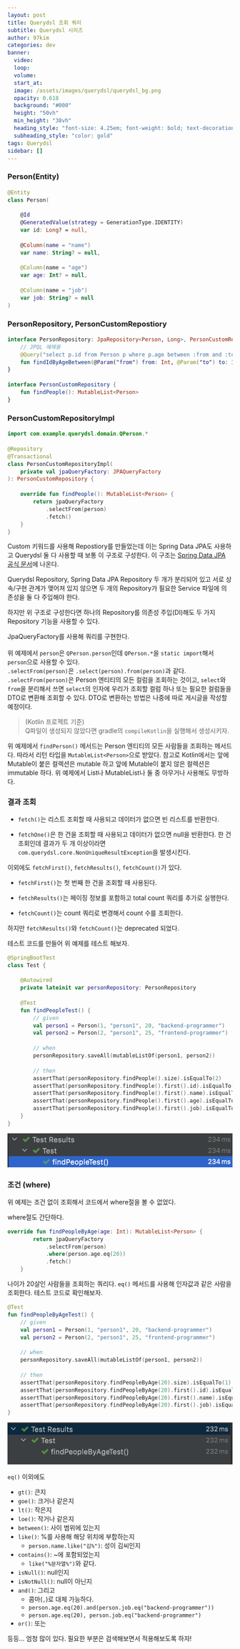 ```yaml
---
layout: post
title: Querydsl 조회 쿼리
subtitle: Querydsl 시리즈
author: 97kim
categories: dev
banner:
  video:
  loop:
  volume:
  start_at:
  image: /assets/images/querydsl/querydsl_bg.png
  opacity: 0.618
  background: "#000"
  height: "50vh"
  min_height: "38vh"
  heading_style: "font-size: 4.25em; font-weight: bold; text-decoration: underline"
  subheading_style: "color: gold"
tags: Querydsl
sidebar: []
---
```


### Person(Entity)
``` kotlin
@Entity
class Person(

    @Id
    @GeneratedValue(strategy = GenerationType.IDENTITY)
    var id: Long? = null,

    @Column(name = "name")
    var name: String? = null,

    @Column(name = "age")
    var age: Int? = null,

    @Column(name = "job")
    var job: String? = null
)
```

### PersonRepository, PersonCustomRepostiory
``` kotlin
interface PersonRepository: JpaRepository<Person, Long>, PersonCustomRepository {
    // JPQL 예제용
    @Query("select p.id from Person p where p.age between :from and :to")
    fun findIdByAgeBetween(@Param("from") from: Int, @Param("to") to: Int)
}

interface PersonCustomRepository {
    fun findPeople(): MutableList<Person>
}
```

### PersonCustomRepositoryImpl
``` kotlin
import com.example.querydsl.domain.QPerson.*

@Repository
@Transactional
class PersonCustomRepositoryImpl(
    private val jpaQueryFactory: JPAQueryFactory
): PersonCustomRepository {

    override fun findPeople(): MutableList<Person> {
        return jpaQueryFactory
            .selectFrom(person)
            .fetch()
    }
}
```

Custom 키워드를 사용해 Repostiory를 만들었는데 이는 Spring Data JPA도 사용하고 Querydsl 둘 다 사용할 때 보통 이 구조로 구성한다. 이 구조는 
[Spring Data JPA 공식 문서](https://docs.spring.io/spring-data/jpa/docs/2.1.3.RELEASE/reference/html/#repositories.custom-implementations)에 나온다.

Querydsl Repository, Spring Data JPA Repository 두 개가 분리되어 있고 서로 상속/구현 관계가 맺어져 있지 않으면 두 개의 Repository가 필요한 Service 파일에 의존성을 둘 다 주입해야 한다.

하지만 위 구조로 구성한다면 하나의 Repository를 의존성 주입(DI)해도 두 가지 Repository 기능을 사용할 수 있다.

JpaQueryFactory를 사용해 쿼리를 구현한다. <br> <br>
위 예제에서 `person`은 `QPerson.person`인데 `QPerson.*`을 `static import`해서 `person`으로 사용할 수 있다. <br>
`.selectFrom(person)`은 `.select(person).from(person)`과 같다. <br>
`.selectFrom(person)`은 Person 엔티티의 모든 컬럼을 조회하는 것이고, `select`와 `from`을 분리해서 쓰면 `select`의 인자에 우리가 조회할 컬럼 하나 또는 필요한 컬럼들을 DTO로 변환해 조회할 수 있다. DTO로 변환하는 방법은 나중에 따로 게시글을 작성할 예정이다.

> (Kotlin 프로젝트 기준) <br>
Q파일이 생성되지 않았다면 gradle의 `compileKotlin`을 실행해서 생성시키자.

위 예제에서 `findPerson()` 메서드는 Person 엔티티의 모든 사람들을 조회하는 메서드다.
따라서 리턴 타입을 `MutableList<Person>`으로 받았다. 참고로 Kotlin에서는 앞에 Mutable이 붙은 컬렉션은 mutable 하고 앞에 Mutable이 붙지 않은 컬렉션은 immutable 하다. 위 예제에서 List나 MutableList나 둘 중 아무거나 사용해도 무방하다.

### 결과 조회
* `fetch()`는 리스트 조회할 때 사용되고 데이터가 없으면 빈 리스트를 반환한다.

* `fetchOne()`은 한 건을 조회할 때 사용되고 데이터가 없으면 null을 반환한다. 한 건 조회인데 결과가 두 개 이상이라면 `com.querydsl.core.NonUniqueResultException`을 발생시킨다.

이외에도 `fetchFirst()`, `fetchResults()`, `fetchCount()`가 있다.

* `fetchFirst()`는 첫 번째 한 건을 조회할 때 사용된다.

* `fetchResults()`는 페이징 정보를 포함하고 total count 쿼리를 추가로 실행한다.

* `fetchCount()`는 count 쿼리로 변경해서 count 수를 조회한다.

하지만 `fetchResults()`와 `fetchCount()`는 deprecated 되었다.

테스트 코드를 만들어 위 예제를 테스트 해보자.

``` kotlin
@SpringBootTest
class Test {

    @Autowired
    private lateinit var personRepository: PersonRepository

    @Test
    fun findPeopleTest() {
        // given
        val person1 = Person(1, "person1", 20, "backend-programmer")
        val person2 = Person(2, "person1", 25, "frontend-programmer")

        // when
        personRepository.saveAll(mutableListOf(person1, person2))

        // then
        assertThat(personRepository.findPeople().size).isEqualTo(2)
        assertThat(personRepository.findPeople().first().id).isEqualTo(person1.id)
        assertThat(personRepository.findPeople().first().name).isEqualTo(person1.name)
        assertThat(personRepository.findPeople().first().age).isEqualTo(person1.age)
        assertThat(personRepository.findPeople().first().job).isEqualTo(person1.job)
    }
}
```

![querydsl2](/assets/images/querydsl/querydsl2.png)

### 조건 (where)
위 예제는 조건 없이 조회해서 코드에서 where절을 볼 수 없었다.

where절도 간단하다.

``` kotlin
override fun findPeopleByAge(age: Int): MutableList<Person> {
        return jpaQueryFactory
            .selectFrom(person)
            .where(person.age.eq(20))
            .fetch()
    }
```

나이가 20살인 사람들을 조회하는 쿼리다.
`eq()` 메서드를 사용해 인자값과 같은 사람을 조회한다. 테스트 코드로 확인해보자.

``` kotlin
@Test
fun findPeopleByAgeTest() {
    // given
    val person1 = Person(1, "person1", 20, "backend-programmer")
    val person2 = Person(2, "person1", 25, "frontend-programmer")

    // when
    personRepository.saveAll(mutableListOf(person1, person2))

    // then
    assertThat(personRepository.findPeopleByAge(20).size).isEqualTo(1)
    assertThat(personRepository.findPeopleByAge(20).first().id).isEqualTo(person1.id)
    assertThat(personRepository.findPeopleByAge(20).first().name).isEqualTo(person1.name)
    assertThat(personRepository.findPeopleByAge(20).first().job).isEqualTo(person1.job)
}
```

![querydsl3](/assets/images/querydsl/querydsl3.png)

`eq()` 이외에도
* `gt()`: 큰지
* `goe()`: 크거나 같은지
* `lt()`: 작은지
* `loe()`: 작거나 같은지
* `between()`: 사이 범위에 있는지
* `like()`: %를 사용해 해당 위치에 부합하는지
  * `person.name.like("김%")`: 성이 김씨인지
* `contains()`: ~에 포함되었는지
  * `like("%문자열%")`와 같다.
* `isNull()`: null인지
* `isNotNull()`: null이 아닌지
* `and()`: 그리고
  * 콤마(`,`)로 대체 가능하다.
  * `person.age.eq(20).and(person.job.eq("backend-programmer"))`
  * `person.age.eq(20), person.job.eq("backend-programmer")`
* `or()`: 또는

등등... 엄청 많이 있다. 필요한 부분은 검색해보면서 적용해보도록 하자!